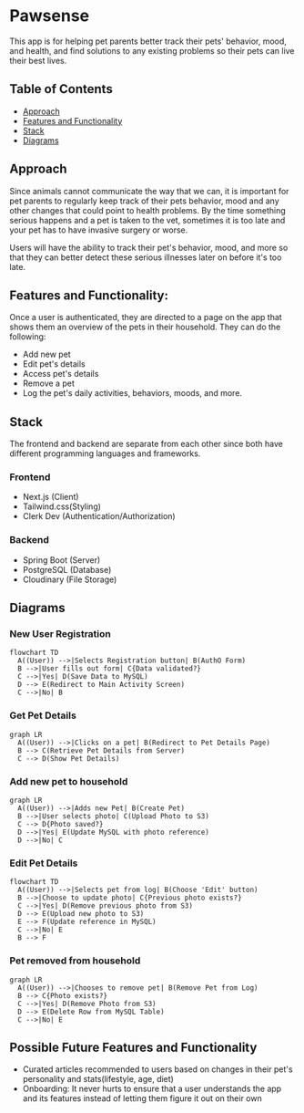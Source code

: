 # Pawsense
This app is for helping pet parents better track their pets' behavior, mood, and health, and find solutions to any existing problems so their pets can live their best lives.

## Table of Contents

- [Approach](#approach)
- [Features and Functionality](#features)
- [Stack](#stack)
- [Diagrams](#diagrams)

<a name="approach"></a>

## Approach
Since animals cannot communicate the way that we can, it is important for pet parents to regularly keep track of their pets behavior, mood and any other changes that could point to health problems. By the time something serious happens and a pet is taken to the vet, sometimes it is too late and your pet has to have invasive surgery or worse.

Users will have the ability to track their pet's behavior, mood, and more so that they can better detect these serious illnesses later on before it's too late.

<a name="features"></a>

## Features and Functionality:
Once a user is authenticated, they are directed to a page on the app that shows them an overview of the pets in their household. They can do the following:

- Add new pet
- Edit pet's details
- Access pet's details
- Remove a pet
- Log the pet's daily activities, behaviors, moods, and more.

<a name="stack"></a>

## Stack
The frontend and backend are separate from each other since both have different programming languages and frameworks.

### Frontend
- Next.js (Client)
- Tailwind.css(Styling)
- Clerk Dev (Authentication/Authorization)

### Backend
- Spring Boot (Server)
- PostgreSQL (Database)
- Cloudinary (File Storage)

<a name="diagrams"></a>

## Diagrams

### New User Registration
```mermaid
flowchart TD
  A((User)) -->|Selects Registration button| B(AuthO Form)
  B -->|User fills out form| C{Data validated?}
  C -->|Yes| D(Save Data to MySQL)
  D --> E(Redirect to Main Activity Screen)
  C -->|No| B
```

### Get Pet Details
```mermaid
graph LR
  A((User)) -->|Clicks on a pet| B(Redirect to Pet Details Page)
  B --> C(Retrieve Pet Details from Server)
  C --> D(Show Pet Details)
```

### Add new pet to household
```mermaid
graph LR
  A((User)) -->|Adds new Pet| B(Create Pet)
  B -->|User selects photo| C(Upload Photo to S3)
  C --> D{Photo saved?}
  D -->|Yes| E(Update MySQL with photo reference)
  D -->|No| C
```

### Edit Pet Details
```mermaid
flowchart TD
  A((User)) -->|Selects pet from log| B(Choose 'Edit' button)
  B -->|Choose to update photo| C{Previous photo exists?}
  C -->|Yes| D(Remove previous photo from S3)
  D --> E(Upload new photo to S3)
  E --> F(Update reference in MySQL)
  C -->|No| E
  B --> F
```

### Pet removed from household
```mermaid
graph LR
  A((User)) -->|Chooses to remove pet| B(Remove Pet from Log)
  B --> C{Photo exists?}
  C -->|Yes| D(Remove Photo from S3)
  D --> E(Delete Row from MySQL Table)
  C -->|No| E
```

## Possible Future Features and Functionality
- Curated articles recommended to users based on changes in their pet's personality and stats(lifestyle, age, diet)
- Onboarding: It never hurts to ensure that a user understands the app and its features instead of letting them figure it out on their own
